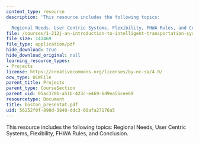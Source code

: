 ```yaml
---
content_type: resource
description: 'This resource includes the following topics:

  Regional Needs, User Centric Systems, Flexibility, FHWA Rules, and Conclusion.'
file: /courses/1-212j-an-introduction-to-intelligent-transportation-systems-spring-2005/56252f0f890d3840ddc360afa27176a5_boston_presentat.pdf
file_size: 141469
file_type: application/pdf
hide_download: true
hide_download_original: null
learning_resource_types:
- Projects
license: https://creativecommons.org/licenses/by-nc-sa/4.0/
ocw_type: OCWFile
parent_title: Projects
parent_type: CourseSection
parent_uid: 05ac370b-a51b-423c-e469-6d9ea55cee69
resourcetype: Document
title: boston_presentat.pdf
uid: 56252f0f-890d-3840-ddc3-60afa27176a5
---
```

This resource includes the following topics:
Regional Needs, User Centric Systems, Flexibility, FHWA Rules, and Conclusion.